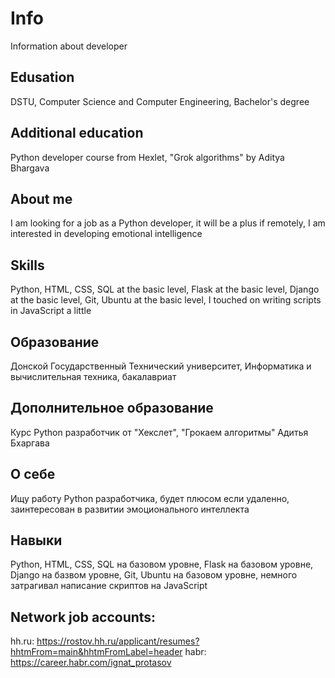 # Info
Information about developer

## Edusation
DSTU, Computer Science and Computer Engineering, Bachelor's degree

## Additional education
Python developer course from Hexlet, "Grok algorithms" by Aditya Bhargava

## About me
I am looking for a job as a Python developer, it will be a plus if remotely, I am interested in developing emotional intelligence

## Skills
Python, HTML, CSS, SQL at the basic level, Flask at the basic level, Django at the basic level, Git, Ubuntu at the basic level, I touched on writing scripts in JavaScript a little

## Образование
Донской Государственный Технический университет, Информатика и вычислительная техника, бакалавриат

## Дополнительное образование
Курс Python разработчик от "Хекслет", "Грокаем алгоритмы" Адитья Бхаргава

## О себе
Ищу работу Python разработчика, будет плюсом если удаленно, заинтересован в развитии эмоционального интеллекта

## Навыки
Python, HTML, CSS, SQL на базовом уровне, Flask на базовом уровне, Django на базвом уровне, Git, Ubuntu на базовом уровне, немного затрагивал написание скриптов на JavaScript

## Network job accounts:
hh.ru:
https://rostov.hh.ru/applicant/resumes?hhtmFrom=main&hhtmFromLabel=header
habr:
https://career.habr.com/ignat_protasov
